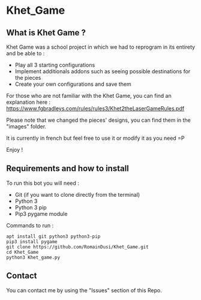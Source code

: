 # Khet_Game

## What is Khet Game ?

Khet Game was a school project in which we had to reprogram in its entirety and be able to :
- Play all 3 starting configurations
- Implement additionals addons such as seeing possible destinations for the pieces
- Create your own configurations and save them

For those who are not familiar with the Khet Game, you can find an explanation here :  
https://www.fgbradleys.com/rules/rules3/Khet2theLaserGameRules.pdf

Please note that we changed the pieces' designs, you can find them in the "images" folder.

It is currently in french but feel free to use it or modify it as you need =P

Enjoy !

## Requirements and how to install

To run this bot you will need :
- Git (if you want to clone directly from the terminal)
- Python 3
- Python 3 pip
- Pip3 pygame module

Commands to run :
```
apt install git python3 python3-pip
pip3 install pygame
git clone https://github.com/RomainDusi/Khet_Game.git
cd Khet_Game
python3 Khet_game.py
```

## Contact

You can contact me by using the "Issues" section of this Repo.
